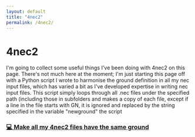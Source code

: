 ```yaml
---
layout: default
title: "4nec2"
permalink: /4nec2/
---
```


# 4nec2

I'm going to collect some useful things I've been doing with 4nec2 on this page. There's not much here at the moment; I'm just starting this page off with a Python script
I wrote to harmonise the ground definition in all my nec input files, which has varied a bit as I've developed expertise in writing nec input files.
This script simply loops through all .nec files under the specified path (including those in subfolders and makes a copy of each file, except if a line in 
the file starts with GN, it is ignored and replaced by the string specified in the variable "newground" the script

### [💻 Make all my 4nec2 files have the same ground](https://github.com/G1OJS/4nec2-utilities/blob/main/scripts/Harmonise%20Grounds.py)
